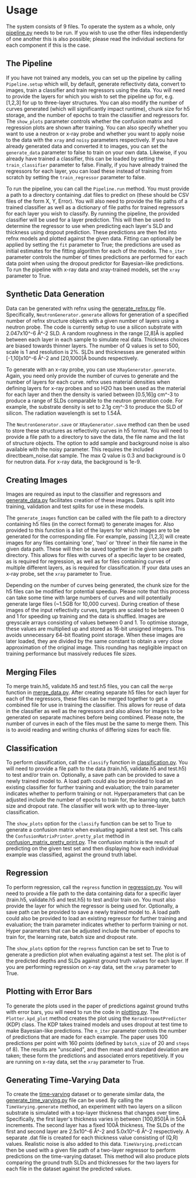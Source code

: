 # Usage
The system consists of 9 files. To operate the system as a whole, only [pipeline.py](/neutron-net/pipeline.py) needs to be run. If you wish to use the other files independently of one another this is also possible; please read the individual sections for each component if this is the case.

## The Pipeline
If you have not trained any models, you can set up the pipeline by calling `Pipeline.setup` which will, by default, generate reflectivity data, convert to images, train a classifier and train regressors using the data. You will need to provide the layers for which you wish to set the pipeline up for, e.g. [1,2,3] for up to three-layer structures. You can also modify the number of curves generated (which will significantly impact runtime), chunk size for h5 storage, and the number of epochs to train the classifier and regressors for. The `show_plots` parameter controls whether the confusion matrix and regression plots are shown after training. You can also specify whether you want to use a neutron or x-ray probe and whether you want to apply noise to the data with the `xray` and `noisy` parameters respectively. If you have already generated data and converted it to images, you can set the `generate_data` parameter to false to train on your own data. Likewise, if you already have trained a classifier, this can be loaded by setting the `train_classifier` parameter to false. Finally, if you have already trained the regressors for each layer, you can load these instead of training from scratch by setting the `train_regressor` parameter to false.

To run the pipeline, you can call the `Pipeline.run` method. You must provide a path to a directory containing .dat files to predict on (these should be CSV files of the form X, Y, Error). You will also need to provide the file paths of a trained classifier as well as a dictionary of file paths for trained regressors for each layer you wish to classify. By running the pipeline, the provided classifier will be used for a layer prediction. This will then be used to determine the regressor to use when predicting each layer's SLD and thickness using dropout prediction. These predictions are then fed into refnx models and plotted against the given data. Fitting can optionally be applied by setting the `fit` parameter to True; the predictions are used as initial estimates for the fitting algorithm for each of the models. The `n_iter` parameter controls the number of times predictions are performed for each data point when using the dropout predictor for Bayesian-like predictions. To run the pipeline with x-ray data and xray-trained models, set the `xray` parameter to True.

## Synthetic Data Generation
Data can be generated with refnx using the [generate_refnx.py](/neutron-net/generate_refnx.py) file. Specifically, `NeutronGenerator.generate` allows for generation of a specified number of refnx structure objects with a given number of layers using a neutron probe. The code is currently setup to use a silicon substrate with 2.047x10^-6 Å^-2 SLD. A random roughness in the range [2,8]Å is applied between each layer in each sample to simulate real data. Thickness choices are biased towards thinner layers. The number of Q values is set to 500, scale is 1 and resolution is 2%. SLDs and thicknesses are generated within [-1,10]x10^-6 Å^-2 and [20,1000]Å bounds respectively.

To generate with an x-ray probe, you can use `XRayGenerator.generate`. Again, you need only provide the number of curves to generate and the number of layers for each curve. refnx uses material densities when defining layers for x-ray probes and so H2O has been used as the material for each layer and then the density is varied between [0.5,16]g cm^-3 to produce a range of SLDs comparable to the neutron generation code. For example, the substrate density is set to 2.1g cm^-3 to produce the SLD of silicon. The radiation wavelength is set to 1.54Å.

The `NeutronGenerator.save` or `XRayGenerator.save` method can then be used to store these structures as reflectivity curves in h5 format. You will need to provide a file path to a directory to save the data, the file name and the list of structure objects. The option to add sample and background noise is also available with the noisy parameter. This requires the included directbeam_noise.dat sample. The max Q value is 0.3 and background is 0 for neutron data. For x-ray data, the background is 1e-9.

## Creating Images
Images are required as input to the classifier and regressors and [generate_data.py](/neutron-net/generate_data.py) facilitates creation of these images. Data is split into training, validation and test splits for use in these models.

The `generate_images` function can be called with the file path to a directory containing h5 files (in the correct format) to generate images for. Also provided to this function is a list of the layers for which images are to be generated for the corresponding file. For example, passing [1,2,3] will create images for any files containing 'one', 'two' or 'three' in their file name in the given data path. These will then be saved together in the given save path directory. This allows for files with curves of a specific layer to be created, as is required for regression, as well as for files containing curves of multiple different layers, as is required for classification. If your data uses an x-ray probe, set the `xray` parameter to True.

Depending on the number of curves being generated, the chunk size for the h5 files can be modified for potential speedup. Please note that this process can take some time with large numbers of curves and will potentially generate large files (~1.5GB for 10,000 curves). During creation of these images of the input reflectivity curves, targets are scaled to be between 0 and 1 for speeding up training and the data is shuffled. Images are greyscale arrays consisting of values between 0 and 1. To optimise storage, these values are multiplied up and stored as 16-bit unsigned integers. This avoids unnecessary 64-bit floating point storage. When these images are later loaded, they are divided by the same constant to obtain a very close approximation of the original image. This rounding has negligible impact on training performance but massively reduces file sizes.

## Merging Files
To merge train.h5, validate.h5 and test.h5 files, you can call the `merge` function in [merge_data.py](/neutron-net/merge_data.py). After creating separate h5 files for each layer for each of the regressors, these files can be merged together to get a combined file for use in training the classifier. This allows for reuse of data in the classifier as well as the regressors and also allows for images to be generated on separate machines before being combined. Please note, the number of curves in each of the files must be the same to merge them. This is to avoid reading and writing chunks of differing sizes for each file.

## Classification
To perform classification, call the `classify` function in [classification.py](/neutron-net/classification.py). You will need to provide a file path to the data (train.h5, validate.h5 and test.h5) to test and/or train on. Optionally, a save path can be provided to save a newly trained model to. A load path could also be provided to load an existing classifier for further training and evaluation; the train parameter indicates whether to perform training or not. Hyperparameters that can be adjusted include the number of epochs to train for, the learning rate, batch size and dropout rate. The classifier will work with up to three-layer classification.

The `show_plots` option for the `classify` function can be set to True to generate a confusion matrix when evaluating against a test set. This calls the `ConfusionMatrixPrinter.pretty_plot` method in [confusion_matrix_pretty_print.py](/neutron-net/confusion_matrix_pretty_print.py). The confusion matrix is the result of predicting on the given test set and then displaying how each individual example was classified, against the ground truth label.

## Regression
To perform regression, call the `regress` function in [regression.py](/neutron-net/regression.py). You will need to provide a file path to the data containing data for a specific layer (train.h5, validate.h5 and test.h5) to test and/or train on. You must also provide the layer for which the regressor is being used for. Optionally, a save path can be provided to save a newly trained model to. A load path could also be provided to load an existing regressor for further training and evaluation; the train parameter indicates whether to perform training or not. Hyper parameters that can be adjusted include the number of epochs to train for, the learning rate, batch size and dropout rate.

The `show_plots` option for the `regress` function can be set to True to generate a prediction plot when evaluating against a test set. The plot is of the predicted depths and SLDs against ground truth values for each layer. If you are performing regression on x-ray data, set the `xray` parameter to True.

## Plotting with Error Bars
To generate the plots used in the paper of predictions against ground truths with error bars, you will need to run the code in [plotting.py](/neutron-net/plotting.py). The `Plotter.kpd_plot` method creates the plot using the `KerasDropoutPredicter` (KDP) class. The KDP takes trained models and uses dropout at test time to make Bayesian-like predictions. The `n_iter` parameter controls the number of predictions that are made for each example. The paper uses 100 predictions per point with 160 points (defined by `batch_size` of 20 and `steps` of 8). The results are "unscaled", and then mean and standard deviation are taken; these form the predictions and associated errors repetitively. If you are running on x-ray data, set the `xray` parameter to True.

## Generating Time-Varying Data
To create the [time-varying](/neutron-net/data/time-varying) dataset or to generate similar data, the [generate_time_varying.py](/neutron-net/generate_time_varying.py) file can be used. By calling the `TimeVarying.generate` method, an experiment with two layers on a silicon substrate is simulated with a top-layer thickness that changes over time. Specifically, the first layer's thickness varies in between [100,850]Å in 50Å increments. The second layer has a fixed 100Å thickness. The SLDs of the first and second layer are 2.5x10^-6 Å^-2 and 5.0x10^-6 Å^-2 respectively. A separate .dat file is created for each thickness value consisting of (Q,R) values. Realistic noise is also added to this data. `TimeVarying.predict`can then be used with a given file path of a two-layer regressor to perform predictions on the time-varying dataset. This method will also produce plots comparing the ground truth SLDs and thicknesses for the two layers for each file in the dataset against the predicted values.
